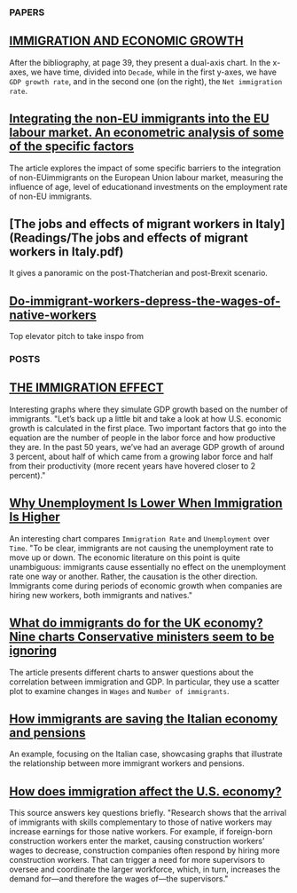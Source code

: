 ### PAPERS
## [IMMIGRATION AND ECONOMIC GROWTH](https://www.nber.org/system/files/working_papers/w25836/w25836.pdf)
After the bibliography, at page 39, they present a dual-axis chart. In the x-axes, we have time, divided into `Decade`, while in the first y-axes, we have `GDP growth rate`, and in the second one (on the right), the `Net immigration rate`.

## [Integrating the non-EU immigrants into the EU labour market. An econometric analysis of some of the specific factors](https://sciendo.com/article/10.2478/mmcks-2020-0021)
The article explores the impact of some specific barriers to the integration of non-EUimmigrants on the European Union labour market, measuring the influence of age, level of educationand investments on the employment rate of non-EU immigrants.

## [The jobs and effects of migrant workers in Italy](Readings/The jobs and effects of migrant workers in Italy.pdf)
It gives a panoramic on the post-Thatcherian and post-Brexit scenario.

## [Do-immigrant-workers-depress-the-wages-of-native-workers](Readings/do-immigrant-workers-depress-the-wages-of-native-workers.pdf)
Top elevator pitch to take inspo from

### POSTS
## [THE IMMIGRATION EFFECT](https://projects.propublica.org/graphics/gdp#howitworks)
Interesting graphs where they simulate GDP growth based on the number of immigrants. "Let’s back up a little bit and take a look at how U.S. economic growth is calculated in the first place. Two important factors that go into the equation are the number of people in the labor force and how productive they are. In the past 50 years, we’ve had an average GDP growth of around 3 percent, about half of which came from a growing labor force and half from their productivity (more recent years have hovered closer to 2 percent)."

## [Why Unemployment Is Lower When Immigration Is Higher](https://www.cato.org/blog/why-unemployment-lower-when-immigration-higher)
An interesting chart compares `Immigration Rate` and `Unemployment` over `Time`. "To be clear, immigrants are not causing the unemployment rate to move up or down. The economic literature on this point is quite unambiguous: immigrants cause essentially no effect on the unemployment rate one way or another. Rather, the causation is the other direction. Immigrants come during periods of economic growth when companies are hiring new workers, both immigrants and natives."

## [What do immigrants do for the UK economy? Nine charts Conservative ministers seem to be ignoring](https://www.independent.co.uk/news/business/news/immigration-uk-economy-what-are-the-benefits-stats-theresa-may-amber-rudd-tory-conference-speeches-2016-a7346121.html)
The article presents different charts to answer questions about the correlation between immigration and GDP. In particular, they use a scatter plot to examine changes in `Wages` and `Number of immigrants`.

## [How immigrants are saving the Italian economy and pensions](https://openmigration.org/en/op-ed/how-immigrants-are-saving-the-italian-economy-and-pensions/)
An example, focusing on the Italian case, showcasing graphs that illustrate the relationship between more immigrant workers and pensions.

## [How does immigration affect the U.S. economy?](https://thesciencebehindit.org/how-does-immigration-affect-the-u-s-economy/)
This source answers key questions briefly. "Research shows that the arrival of immigrants with skills complementary to those of native workers may increase earnings for those native workers. For example, if foreign-born construction workers enter the market, causing construction workers’ wages to decrease, construction companies often respond by hiring more construction workers. That can trigger a need for more supervisors to oversee and coordinate the larger workforce, which, in turn, increases the demand for—and therefore the wages of—the supervisors."
